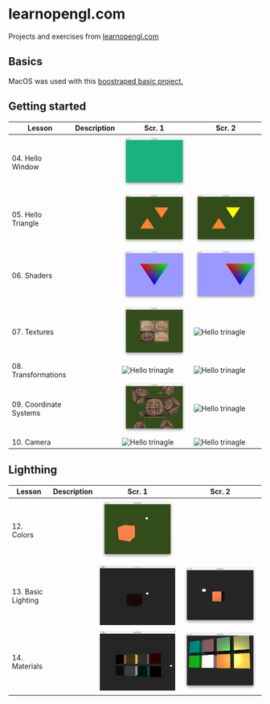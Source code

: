 # learnopengl.com
Projects and exercises from [learnopengl.com](https://learnopengl.com)

## Basics

MacOS was used with this [boostraped basic project.](https://github.com/st235/learnopengl-macos-bootstrap)

## Getting started

| Lesson | Description | Scr. 1 | Scr. 2|
| ----- | ----- | ----- | ----- |
| 04. Hello Window | | ![Creating a window](./images/4-creating-a-window.png) | |
| 05. Hello Triangle | | ![Hello trinagle](./images/5-hello-triangle-ex1+2.png) | ![Hello trinagle](./images/5-hello-triangle-ex3.png) |
| 06. Shaders | | ![Hello trinagle](./images/6-shaders-ex1.png) | ![Hello trinagle](./images/6-shaders-ex2.png) |
| 07. Textures | | ![Hello trinagle](./images/7-textures-ex2.png) | ![Hello trinagle](./images/7-textures-ex4.gif) |
| 08. Transformations | | ![Hello trinagle](./images/8-transformations-ex1.gif) | ![Hello trinagle](./images/8-transformations-ex2.gif) |
| 09. Coordinate Systems | | ![Hello trinagle](./images/9-coordinate-systems-final.png) | ![Hello trinagle](./images/9-coordinate-systems-rotation.gif) |
| 10. Camera | | ![Hello trinagle](./images/10-camera-custom-matrix.gif) | ![Hello trinagle](./images/10-camera-zoom.gif) |

## Lighthing

| Lesson | Description | Scr. 1 | Scr. 2|
| ----- | ----- | ----- | ----- |
| 12. Colors | | ![Colors](./images/12-colors.png) | |
| 13. Basic Lighting | | ![Basic Lighting](./images/13-basic-lighting.gif) | ![GoUround](./images/13-basic-lighting-diffuse-gouraund.png) |
| 14. Materials | | ![Demo](./images/14-materials-demo.gif) | ![Demo Materials](./images/14-materials-demo3.png) |